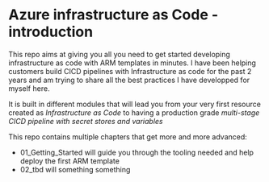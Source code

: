  # Azure infrastructure as Code - introduction

 This repo aims at giving you all you need to get started developing infrastructure as code with ARM templates in minutes. I have been helping customers build CICD pipelines with Infrastructure as code for the past 2 years and am trying to share all the best practices I have developped for myself here.

 It is built in different modules that will lead you from your very first resource created as *Infrastructure as Code* to having a production grade *multi-stage CICD pipeline with secret stores and variables*

 This repo contains multiple chapters that get more and more advanced:
 - 01_Getting_Started will guide you through the tooling needed and help deploy the first ARM template
 - 02_tbd will something something

